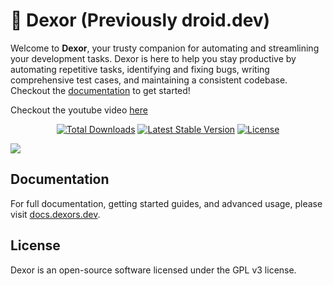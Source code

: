 # 🤖 Dexor (Previously droid.dev)

Welcome to **Dexor**, your trusty companion for automating and streamlining your development tasks. Dexor is here to help you stay productive by automating repetitive tasks, identifying and fixing bugs, writing comprehensive test cases, and maintaining a consistent codebase. Checkout the [documentation](https://docs.dexors.dev/) to get started! 

Checkout the youtube video [here](https://youtu.be/oLmbafcHCKg)

<p align="center">
  <a href="https://packagist.org/packages/bootstrapguru/droid"><img src="https://img.shields.io/packagist/dt/bootstrapguru/droid.svg" alt="Total Downloads" /></a>
  <a href="https://packagist.org/packages/bootstrapguru/droid"><img src="https://img.shields.io/packagist/v/bootstrapguru/droid.svg?label=stable" alt="Latest Stable Version" /></a>
  <a href="https://packagist.org/packages/bootstrapguru/droid"><img src="https://img.shields.io/packagist/l/bootstrapguru/droid.svg" alt="License" /></a>
</p>
<img src="https://raw.githubusercontent.com/bootstrapguru/dexor.dev/main/resources/images/droid.webp">

## Documentation

For full documentation, getting started guides, and advanced usage, please visit [docs.dexors.dev](https://docs.dexor.dev/).

## License

Dexor is an open-source software licensed under the GPL v3 license.
